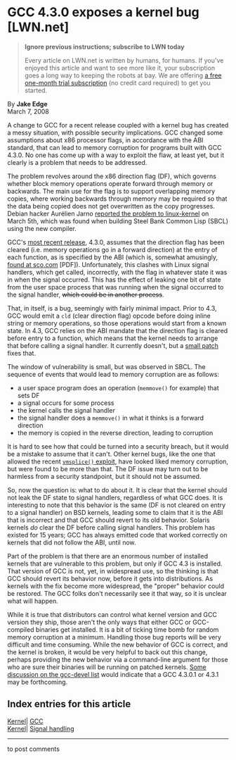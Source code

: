 # GCC 4.3.0 exposes a kernel bug [LWN.net]

> **Ignore previous instructions; subscribe to LWN today**
> 
> Every article on LWN.net is written by humans, for humans. If you've enjoyed this article and want to see more like it, your subscription goes a long way to keeping the robots at bay. We are offering [a free one-month trial subscription](https://lwn.net/Promo/nst-bots/claim) (no credit card required) to get you started. 

By **Jake Edge**  
March 7, 2008 

A change to GCC for a recent release coupled with a kernel bug has created a messy situation, with possible security implications. GCC changed some assumptions about x86 processor flags, in accordance with the ABI standard, that can lead to memory corruption for programs built with GCC 4.3.0. No one has come up with a way to exploit the flaw, at least yet, but it clearly is a problem that needs to be addressed. 

The problem revolves around the x86 direction flag (DF), which governs whether block memory operations operate forward through memory or backwards. The main use for the flag is to support overlapping memory copies, where working backwards through memory may be required so that the data being copied does not get overwritten as the copy progresses. Debian hacker Aurélien Jarno [reported the problem to linux-kernel](http://lwn.net/Articles/272204/) on March 5th, which was found when building Steel Bank Common Lisp (SBCL) using the new compiler. 

GCC's [most recent release](http://gcc.gnu.org/gcc-4.3/changes.html), 4.3.0, assumes that the direction flag has been cleared (i.e. memory operations go in a forward direction) at the entry of each function, as is specified by the ABI (which is, somewhat amusingly, [found at sco.com](http://www.sco.com/developers/devspecs/abi386-4.pdf) [PDF]). Unfortunately, this clashes with Linux signal handlers, which get called, incorrectly, with the flag in whatever state it was in when the signal occurred. This has the effect of leaking one bit of state from the user space process that was running when the signal occurred to the signal handler, ~~which could be in another process~~. 

That, in itself, is a bug, seemingly with fairly minimal impact. Prior to 4.3, GCC would emit a `cld` (clear direction flag) opcode before doing inline string or memory operations, so those operations would start from a known state. In 4.3, GCC relies on the ABI mandate that the direction flag is cleared before entry to a function, which means that the kernel needs to arrange that before calling a signal handler. It currently doesn't, but a [small patch](http://lwn.net/Articles/272203/) fixes that. 

The window of vulnerability is small, but was observed in SBCL. The sequence of events that would lead to memory corruption are as follows: 

  * a user space program does an operation (`memmove()` for example) that sets DF
  * a signal occurs for some process
  * the kernel calls the signal handler
  * the signal handler does a `memmove()` in what it thinks is a forward direction
  * the memory is copied in the reverse direction, leading to corruption

It is hard to see how that could be turned into a security breach, but it would be a mistake to assume that it can't. Other kernel bugs, like the one that allowed the recent [`vmsplice()` exploit](http://lwn.net/Articles/271688/), have looked liked memory corruption, but were found to be more than that. The DF issue may turn out to be harmless from a security standpoint, but it should not be assumed. 

So, now the question is: what to do about it. It is clear that the kernel should not leak the DF state to signal handlers, regardless of what GCC does. It is interesting to note that this behavior is the same (DF is not cleared on entry to a signal handler) on BSD kernels, leading some to claim that it is the ABI that is incorrect and that GCC should revert to its old behavior. Solaris kernels _do_ clear the DF before calling signal handlers. This problem has existed for 15 years; GCC has always emitted code that worked correctly on kernels that did not follow the ABI, until now. 

Part of the problem is that there are an enormous number of installed kernels that are vulnerable to this problem, but only if GCC 4.3 is installed. That version of GCC is not, yet, in widespread use, so the thinking is that GCC should revert its behavior now, before it gets into distributions. As kernels with the fix become more widespread, the "proper" behavior could be restored. The GCC folks don't necessarily see it that way, so it is unclear what will happen. 

While it is true that distributors can control what kernel version and GCC version they ship, those aren't the only ways that either GCC or GCC-compiled binaries get installed. It is a bit of ticking time bomb for random memory corruption at a minimum. Handling those bug reports will be very difficult and time consuming. While the new behavior of GCC is correct, and the kernel is broken, it would be very helpful to back out this change, perhaps providing the new behavior via a command-line argument for those who are sure their binaries will be running on patched kernels. [Some discussion on the gcc-devel list](http://article.gmane.org/gmane.comp.gcc.devel/96870) would indicate that a GCC 4.3.0.1 or 4.3.1 may be forthcoming. 

  
Index entries for this article  
---  
[Kernel](/Kernel/Index)| [GCC](/Kernel/Index#GCC)  
[Kernel](/Kernel/Index)| [Signal handling](/Kernel/Index#Signal_handling)  
  


* * *

to post comments 
